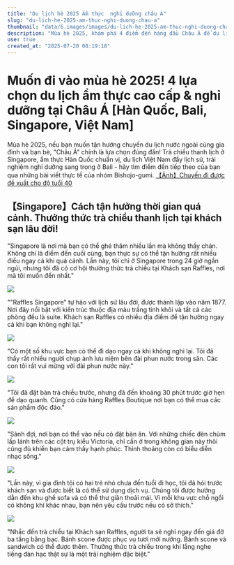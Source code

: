 ```yaml
---
title: "Du lịch hè 2025 Ẩm thực  nghỉ dưỡng châu Á"
slug: "du-lich-he-2025-am-thuc-nghi-duong-chau-a"
thumbnail: "data/6.images/images/du-lich-he-2025-am-thuc-nghi-duong-chau-a.webp"
description: "Mùa hè 2025, khám phá 4 điểm đến hàng đầu Châu Á để du lịch ẩm thực và nghỉ dưỡng. Gồm Singapore, Hàn Quốc, Việt Nam và Bali với các trải nghiệm độc đáo."
use: true
created_at: "2025-07-20 08:19:18"
---
```


# Muốn đi vào mùa hè 2025! 4 lựa chọn du lịch ẩm thực cao cấp & nghỉ dưỡng tại Châu Á [Hàn Quốc, Bali, Singapore, Việt Nam]

Mùa hè 2025, nếu bạn muốn tận hưởng chuyến du lịch nước ngoài cùng gia đình và bạn bè, "Châu Á" chính là lựa chọn đúng đắn! Trà chiều thanh lịch ở Singapore, ẩm thực Hàn Quốc chuẩn vị, du lịch Việt Nam đầy lịch sử, trải nghiệm nghỉ dưỡng sang trọng ở Bali - hãy tìm điểm đến tiếp theo của bạn qua những bài viết thực tế của nhóm Bishojo-gumi.
[【Ảnh】Chuyến đi được đề xuất cho độ tuổi 40](https://marisol.hpplus.jp/article/93327?utm_source=headlines.yahoo.co.jp&utm_medium=referral&utm_campaign=marisol_ynews.250719.13)

## 【Singapore】Cách tận hưởng thời gian quá cảnh. Thưởng thức trà chiều thanh lịch tại khách sạn lâu đời!

"Singapore là nơi mà bạn có thể ghé thăm nhiều lần mà không thấy chán. Không chỉ là điểm đến cuối cùng, bạn thực sự có thể tận hưởng rất nhiều điều ngay cả khi quá cảnh. Lần này, tôi chỉ ở Singapore trong 24 giờ ngắn ngủi, nhưng tôi đã có cơ hội thưởng thức trà chiều tại Khách sạn Raffles, nơi mà tôi muốn đến nhất."

![](/images/20250719-00010002-marisol-000-1-view.webp)

""Raffles Singapore" tự hào với lịch sử lâu đời, được thành lập vào năm 1877. Nơi đây nổi bật với kiến trúc thuộc địa màu trắng tinh khôi và tất cả các phòng đều là suite. Khách sạn Raffles có nhiều địa điểm để tận hưởng ngay cả khi bạn không nghỉ lại."

![](/images/20250719-00010002-marisol-001-1-view.webp)

"Có một số khu vực bạn có thể đi dạo ngay cả khi không nghỉ lại. Tôi đã thấy rất nhiều người chụp ảnh lưu niệm bên đài phun nước trong sân. Các con tôi rất vui mừng với đài phun nước này."

![](/images/20250719-00010002-marisol-002-1-view.webp)

"Tôi đã đặt bàn trà chiều trước, nhưng đã đến khoảng 30 phút trước giờ hẹn để dạo quanh. Cũng có cửa hàng Raffles Boutique nơi bạn có thể mua các sản phẩm độc đáo."

![](/images/20250719-00010002-marisol-003-1-view.webp)

"Sảnh đợi, nơi bạn có thể vào nếu có đặt bàn ăn. Với những chiếc đèn chùm lấp lánh trên các cột trụ kiểu Victoria, chỉ cần ở trong không gian này thôi cũng đủ khiến bạn cảm thấy hạnh phúc. Thỉnh thoảng còn có biểu diễn nhạc sống."

![](/images/20250719-00010002-marisol-004-1-view.webp)

"Lần này, vì gia đình tôi có hai trẻ nhỏ chưa đến tuổi đi học, tôi đã hỏi trước khách sạn và được biết là có thể sử dụng dịch vụ. Chúng tôi được hướng dẫn đến khu ghế sofa và có thể thư giãn thoải mái. Vì mỗi khu vực chỗ ngồi có không khí khác nhau, bạn nên yêu cầu trước nếu có sở thích."

![](/images/20250719-00010002-marisol-005-1-view.webp)

"Nhắc đến trà chiều tại Khách sạn Raffles, người ta sẽ nghĩ ngay đến giá đỡ ba tầng bằng bạc. Bánh scone được phục vụ tươi mới nướng. Bánh scone và sandwich có thể được thêm. Thưởng thức trà chiều trong khi lắng nghe tiếng đàn hạc thật sự là một trải nghiệm đặc biệt."